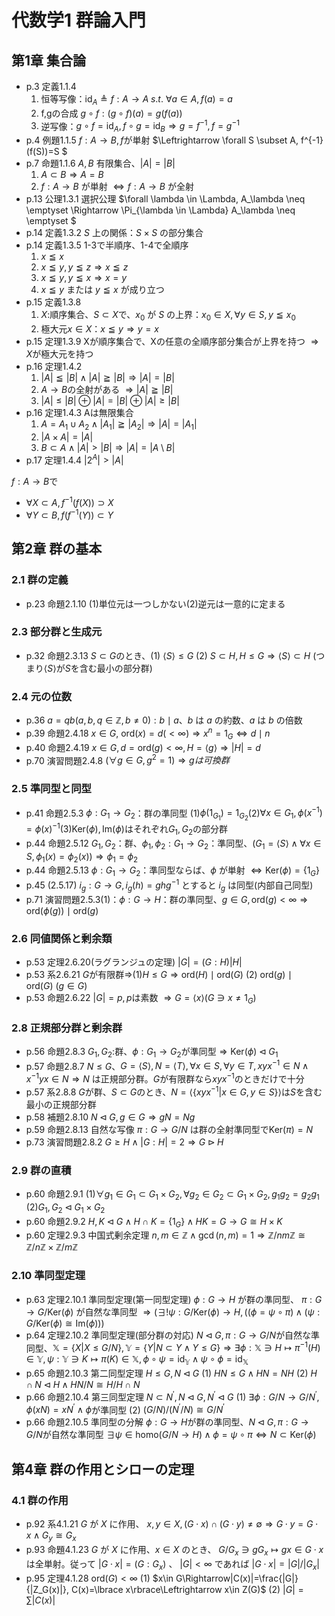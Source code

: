 # 代数学1 群論入門

## 第1章 集合論

* p.3 定義1.1.4
    1. 恒等写像：$\mathrm{id}_A \triangleq f: A \rightarrow A \; s.t. \ \forall a \in A, f(a) = a$
    2. f,gの合成 $g\circ f: (g\circ f)(a)=g(f(a))$
    3. 逆写像：$g\circ f=\mathrm{id}_A, f\circ g=\mathrm{id}_B \Rightarrow g = f^{-1}, f=g^{-1}$
* p.4 例題1.1.5 $f:A\rightarrow B, f$が単射 $\Leftrightarrow \forall S \subset A, f^{-1}(f(S))=S $
* p.7 命題1.1.6 $A,B$ 有限集合、$|A|=|B|$
    1. $A \subset B \Rightarrow A = B$
    2. $f:A\rightarrow B$ が単射 $\Leftrightarrow f:A\rightarrow B$ が全射
* p.13 公理1.3.1 選択公理 $\forall \lambda \in \Lambda, A_\lambda \neq \emptyset \Rightarrow \Pi_{\lambda \in \Lambda} A_\lambda \neq \emptyset $
* p.14 定義1.3.2 $S$ 上の関係：$S\times S$ の部分集合
* p.14 定義1.3.5 1-3で半順序、1-4で全順序
    1. $x \leqq x$
    2. $x \leqq y, y \leqq z \Rightarrow x \leqq z$
    3. $x \leqq y, y \leqq x \Rightarrow x = y$
    4. $x \leqq y$ または $y \leqq x$ が成り立つ
* p.15 定義1.3.8
    1. $X$:順序集合、$S \subset X$で、$x_0$ が $S$ の上界：$x_0 \in X, \forall y \in S, y \leqq x_0$
    2. 極大元$x \in X$：$x \leqq y \Rightarrow y = x$
* p.15 定理1.3.9 Xが順序集合で、Xの任意の全順序部分集合が上界を持つ $\Rightarrow X$が極大元を持つ
* p.16 定理1.4.2
    1. $|A| \leqq |B| \land |A| \geqq |B| \Rightarrow |A|=|B|$
    2. $A \rightarrow B$の全射がある $\Rightarrow |A| \geqq |B|$
    3. $|A| \le |B| \oplus |A|=|B| \oplus |A| \ge |B|$
* p.16 定理1.4.3 Aは無限集合
    1. $A=A_1 \cup A_2 \land |A_1| \geqq |A_2| \Rightarrow |A| = |A_1|$
    2. $|A\times A|=|A|$
    3. $B \subset A \land |A| > |B| \Rightarrow |A| = |A \setminus B|$
* p.17 定理1.4.4 $|2^A| > |A|$

$f:A\rightarrow B$で

* $\forall X\subset A, f^{-1}(f(X))\supset X$
* $\forall Y\subset B, f(f^{-1}(Y))\subset Y$

## 第2章 群の基本

### 2.1 群の定義

*  p.23 命題2.1.10 (1)単位元は一つしかない(2)逆元は一意的に定まる

### 2.3 部分群と生成元

* p.32 命題2.3.13 $S\subset G$のとき、(1) $\langle S\rangle\le G$ (2) $S \subset H, H \le G \Rightarrow \langle S\rangle\subset H$ (つまり$\langle S\rangle$が$S$を含む最小の部分群)

### 2.4 元の位数

* p.36 $a = qb (a,b,q \in \mathbb{Z}, b \neq 0): b \mid a$、$b$ は $a$ の約数、$a$ は $b$ の倍数
* p.39 命題2.4.18 $x \in G$, $\mathrm{ord}(x)=d (<\infty)\Rightarrow x^n = 1_G \Leftrightarrow d \mid n$
* p.40 命題2.4.19 $x\in G, d=\mathrm{ord}(g)\lt\infty,H=\langle g\rangle\Rightarrow|H|=d$
* p.70 演習問題2.4.8 $(\forall g\in G, g^2=1)\Rightarrow gは可換群$

### 2.5 準同型と同型

* p.41 命題2.5.3 $\phi:G_1\rightarrow G_2$：群の準同型 (1)$\phi(1_{G_1})=1_{G_2}$(2)$\forall x\in G_1, \phi(x^{-1})=\phi(x)^{-1}$(3)$\mathrm{Ker}(\phi),\mathrm{Im}(\phi)$はそれぞれ$G_1,G_2$の部分群
* p.44 命題2.5.12 $G_1,G_2$：群、$\phi_1, \phi_2: G_1 \rightarrow G_2$：準同型、($G_1 = \langle S\rangle \land \forall x \in S, \phi_1(x) = \phi_2(x)) \Rightarrow \phi_1 = \phi_2$
* p.44 命題2.5.13 $\phi:G_1 \rightarrow G_2$：準同型ならば、$\phi$ が単射 $\Leftrightarrow \mathrm{Ker}(\phi)=\{1_G\}$
* p.45 (2.5.17) $i_g : G \rightarrow G, i_g(h) = ghg^{-1}$ とすると $i_g$ は同型(内部自己同型)
* p.71 演習問題2.5.3(1)：$\phi:G\rightarrow H$：群の準同型、$g\in G, \mathrm{ord}(g)<\infty\Rightarrow\mathrm{ord}(\phi(g))\mid \mathrm{ord}(g)$

### 2.6 同値関係と剰余類

* p.53 定理2.6.20(ラグランジュの定理) $|G|=(G:H)|H|$
* p.53 系2.6.21 $G$が有限群$\Rightarrow$(1)$H\le G\Rightarrow\mathrm{ord}(H)\mid\mathrm{ord}(G)$ (2) $\mathrm{ord}(g)\mid \mathrm{ord}(G) \ (g \in G)$
* p.53 命題2.6.22 $|G|=p, p$は素数 $\Rightarrow G = \langle x \rangle (G \ni x \neq 1_G)$

### 2.8 正規部分群と剰余群

* p.56 命題2.8.3 $G_1,G_2:$群、$\phi:G_1\rightarrow G_2$が準同型$\Rightarrow \mathrm{Ker}(\phi)\triangleleft G_1$
* p.57 命題2.8.7 $N\le G$、$G=\langle S\rangle,N =\langle T\rangle,\forall x\in S,\forall y\in T,xyx^{-1}\in N\land x^{-1}yx\in N \Rightarrow N$ は正規部分群。$G$が有限群なら$xyx^{-1}$のときだけで十分
* p.57 系2.8.8 $G$が群、$S \subset G$のとき、$N=\langle\{xyx^{-1}|x\in G, y\in S\}\rangle$は$S$を含む最小の正規部分群
* p.58 補題2.8.10 $N\triangleleft G, g\in G\Rightarrow gN=Ng$
* p.59 命題2.8.13 自然な写像 $\pi:G\rightarrow G/N$ は群の全射準同型で$\mathrm{Ker}(\pi)=N$
* p.73 演習問題2.8.2 $G\ge H\land|G:H|=2\Rightarrow G\triangleright H$

### 2.9 群の直積

* p.60 命題2.9.1 (1)$\forall g_1\in G_1\subset G_1\times G_2, \forall g_2\in G_2\subset G_1\times G_2, g_1g_2=g_2g_1$ (2)$G_1,G_2\triangleleft G_1\times G_2$
* p.60 命題2.9.2 $H,K\triangleleft G\land H\cap K=\lbrace1_G\rbrace\land HK=G\rightarrow G\cong H\times K$
* p.60 定理2.9.3 中国式剰余定理 $n,m\in\mathbb{Z}\land\gcd(n,m)=1\Rightarrow\mathbb{Z}/nm\mathbb{Z}\cong\mathbb{Z}/n\mathbb{Z}\times\mathbb{Z}/m\mathbb{Z}$

### 2.10 準同型定理

* p.63 定理2.10.1 準同型定理(第一同型定理) $\phi:G\rightarrow H$ が群の準同型、 $\pi:G\rightarrow G/\mathrm{Ker}(\phi)$ が自然な準同型 $\Rightarrow (\exists!\psi:G/\mathrm{Ker}(\phi)\rightarrow H,((\phi=\psi\circ\pi)\land(\psi:G/\mathrm{Ker}(\phi)\cong\mathrm{Im}(\phi)))$
* p.64 定理2.10.2 準同型定理(部分群の対応) $N\triangleleft G, \pi:G\rightarrow G/N$が自然な準同型、$\mathbb{X}=\{X|X\le G/N\}, \mathbb{Y}=\{Y|N\subset Y\land Y\le G\}\Rightarrow\exists\phi:\mathbb{X}\ni H\mapsto\pi^{-1}(H)\in\mathbb{Y},\psi:\mathbb{Y}\ni K\mapsto\pi(K)\in\mathbb{X},\phi\circ\psi=\mathrm{id}_\mathbb{Y}\land\psi\circ\phi=\mathrm{id}_\mathbb{X}$
* p.65 命題2.10.3 第二同型定理 $H\le G, N\triangleleft G$ (1) $HN \le G\land HN=NH$ (2) $H\cap N\triangleleft H\land HN/N\cong H/H\cap N$
* p.66 命題2.10.4 第三同型定理 $N\subset N^\prime,N\triangleleft G,N^\prime\triangleleft G$ (1) $\exists \phi:G/N\rightarrow G/N^\prime,\phi(xN)=xN^\prime\land\phi$が準同型 (2) $(G/N)/(N^\prime/N)\cong G/N^\prime$
* p.66 命題2.10.5 準同型の分解 $\phi:G\rightarrow H$が群の準同型、$N\triangleleft G,\pi:G\rightarrow G/N$が自然な準同型 $\exists \psi \in \mathrm{homo}(G/N\rightarrow H)\land\phi=\psi\circ\pi\Leftrightarrow N\subset\mathrm{Ker}(\phi)$

## 第4章 群の作用とシローの定理

### 4.1 群の作用

* p.92 系4.1.21 $G$ が $X$ に作用、 $x,y\in X, (G\cdot x)\cap(G\cdot y)\neq\emptyset\Rightarrow G\cdot y=G\cdot x\land G_y \cong G_x$
* p.93 命題4.1.23 $G$ が $X$ に作用、$x\in X$ のとき、 $G/G_x\ni gG_x\mapsto gx\in G\cdot x$ は全単射。従って $|G\cdot x|=(G:G_x)$ 、 $|G|\lt\infty$ であれば $|G\cdot x|=|G|/|G_x|$
* p.95 定理4.1.28 $\mathrm{ord}(G)\lt\infty$ (1) $x\in G\Rightarrow|C(x)|=\frac{|G|}{|Z_G(x)|}, C(x)=\lbrace x\rbrace\Leftrightarrow x\in Z(G)$ (2) $|G|=\sum|C(x)|$